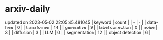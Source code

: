 # arxiv-daily
updated on 2023-05-02 22:05:45.481045
| keyword | count |
| - | - |
| data-free | 0 |
| transformer | 14 |
| generative | 9 |
| label correction | 0 |
| noise | 3 |
| diffusion | 3 |
| LLM | 0 |
| segmentation | 12 |
| object detection | 6 |
